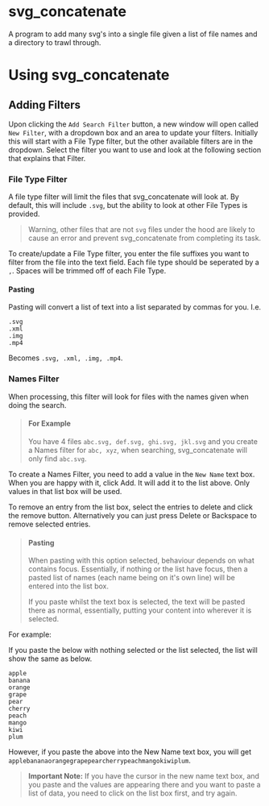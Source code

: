 # svg_concatenate
A program to add many svg's into a single file given a list of file names and a directory to trawl through.

# Using svg_concatenate

## Adding Filters

Upon clicking the `Add Search Filter` button, a new window will open called `New Filter`, with a dropdown box and an
area to update your filters.  Initially this will start with a File Type filter, but the other available filters are in
the dropdown.  Select the filter you want to use and look at the following section that explains that Filter.

### File Type Filter

A file type filter will limit the files that svg_concatenate will look at.  By default, this will include `.svg`,
but the ability to look at other File Types is provided.  

> Warning, other files that are not `svg` files under the hood are likely to cause an error and prevent svg_concatenate
> from completing its task.

To create/update a File Type filter, you enter the file suffixes you want to filter from the file into the text field.
Each file type should be seperated by a `,`.  Spaces will be trimmed off of each File Type.

#### Pasting
Pasting will convert a list of text into a list separated by commas for you.  I.e.

```
.svg
.xml
.img
.mp4
```

Becomes `.svg, .xml, .img, .mp4`.

### Names Filter

When processing, this filter will look for files with the names given when doing the search.

> #### For Example
> You have 4 files `abc.svg, def.svg, ghi.svg, jkl.svg` and you create a Names filter for `abc, xyz`, when searching,
> svg_concatenate will only find `abc.svg`.

To create a Names Filter, you need to add a value in the `New Name` text box.  When you are happy with it, click Add.
It will add it to the list above.  Only values in that list box will be used.

To remove an entry from the list box, select the entries to delete and click the remove button.  Alternatively you can just press Delete or
Backspace to remove selected entries.

> #### Pasting
> When pasting with this option selected, behaviour depends on what contains focus.  Essentially, if nothing or the list
> have focus, then a pasted list of names (each name being on it's own line) will be entered into the list box.
> 
> If you paste whilst the text box is selected, the text will be pasted there as normal, essentially, putting your
> content into wherever it is selected.

For example:

If you paste the below with nothing selected or the list selected, the list will show the same as below.
```
apple
banana
orange
grape
pear
cherry
peach
mango
kiwi
plum
```

However, if you paste the above into the New Name text box, you will get 
`applebananaorangegrapepearcherrypeachmangokiwiplum`.

> **Important Note:** If you have the cursor in the new name text box, and you paste and the values are appearing there
> and you want to paste a list of data, you need to click on the list box first, and try again.
